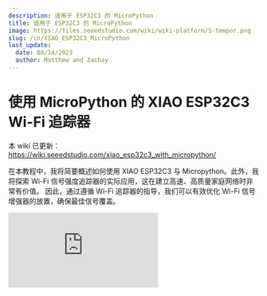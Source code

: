 ```yaml
---
description: 适用于 ESP32C3 的 MicroPython
title: 适用于 ESP32C3 的 MicroPython
image: https://files.seeedstudio.com/wiki/wiki-platform/S-tempor.png
slug: /cn/XIAO_ESP32C3_MicroPython
last_update:
  date: 08/14/2023
  author: Matthew and Zachay
---
```


# 使用 MicroPython 的 XIAO ESP32C3 Wi-Fi 追踪器

本 wiki 已更新：https://wiki.seeedstudio.com/xiao_esp32c3_with_micropython/

在本教程中，我将简要概述如何使用 XIAO ESP32C3 与 Micropython。此外，我将探索 Wi-Fi 信号强度追踪器的实际应用，这在建立高速、高质量家庭网络时非常有价值。
因此，通过遵循 Wi-Fi 追踪器的指导，我们可以有效优化 Wi-Fi 信号增强器的放置，确保最佳信号覆盖。

<div style={{textAlign:'center'}}><iframe width={560} height={315} src="https://www.youtube.com/embed/7n72Knh4IIM" title="YouTube video player" frameBorder={0} allow="accelerometer; autoplay; clipboard-write; encrypted-media; gyroscope; picture-in-picture; web-share" allowFullScreen /></div>

## 硬件准备

我在这里使用 Seeed Studio XIAO ESP32C3 和 XIAO 扩展板作为硬件。

<div class="table-center">
  <table align="center">
    <tr>
        <th>Seeed Studio XIAO ESP32C3</th>
        <th>XIAO 扩展板</th>
    </tr>
    <tr>
        <td><div style={{textAlign:'center'}}><img src="https://files.seeedstudio.com/wiki/XIAO_WiFi/board-pic.png" style={{width:'auto', height:200}}/></div></td>
        <td><div style={{textAlign:'center'}}><img src="https://files.seeedstudio.com/wiki/Seeeduino-XIAO-Expansion-Board/Update_pic/zheng1.jpg" style={{width:'auto', height:200}}/></div></td>
    </tr>
      <tr>
        <td><div class="get_one_now_container" style={{textAlign: 'center'}}>
          <a class="get_one_now_item" href="https://www.seeedstudio.com/Seeed-XIAO-ESP32C3-p-5431.html" target="_blank">
              <strong><span><font color={'FFFFFF'} size={"4"}> 立即获取 🖱️</font></span></strong>
          </a>
      </div></td>
        <td><div class="get_one_now_container" style={{textAlign: 'center'}}>
          <a class="get_one_now_item" href="https://www.seeedstudio.com/Seeeduino-XIAO-Expansion-board-p-4746.html" target="_blank">
              <strong><span><font color={'FFFFFF'} size={"4"}> 立即获取 🖱️</font></span></strong>
          </a>
      </div></td>
    </tr>
  </table>
</div>

## 软件准备

<div class="table-center">
  <table align="center">
    <tr>
        <th>Thonny IDE</th>
        <th>Esptool</th>
    </tr>
      <tr>
        <td><div class="get_one_now_container" style={{textAlign: 'center'}}>
          <a class="get_one_now_item" href="https://thonny.org/" target="_blank" rel="noopener noreferrer">
              <strong><span><font color={'FFFFFF'} size={"4"}> 下载 ⏬</font></span></strong>
          </a>
      </div></td>
        <td><div class="get_one_now_container" style={{textAlign: 'center'}}>
          <a class="get_one_now_item" href="https://github.com/espressif/esptool" target="_blank" rel="noopener noreferrer">
              <strong><span><font color={'FFFFFF'} size={"4"}> 在此 Git clone ⏬</font></span></strong>
          </a>
      </div></td>
    </tr>
  </table>
</div>

:::info
在使用之前，我需要说明这里使用的软件/固件是为 ESP32C3 芯片设计的。因此，当您尝试使用引脚时，请确保使用通用输入/输出引脚而不是板上的引脚标识。<br/>
例如，当您尝试使用左侧第一行的引脚时，请确保使用 `GPIO2` 而不是 `A0` 或 `D0`。
<div style={{textAlign:'center'}}><img src="https://files.seeedstudio.com/wiki/XIAO_WiFi/pin_map-2.png" style={{width:500, height:'auto'}}/></div>
:::

## 入门指南

需要两个步骤（"PC 上的 Micropython 配置"和"XIAO ESP32C3 上的 Micropython 设置"）才能让 XIAO ESP32C3 真正能够通过 MicroPython 进行编程。

设置完成后，您可以逐步复制每个演示中的代码来完成操作。

### PC 上的 Micropython 配置

#### 安装 Thonny IDE（Windows）

请按照图片中的步骤操作

<div align="center"><img width={800} src="https://files.seeedstudio.com/wiki/wiki-ranger/Contributions/C3-MicroPy/C3-MicroPython1.png" /></div>

#### 使用 esptool 更新固件

1. 打开您自己的文件位置

``` git clone https://github.com/espressif/esptool.git ```

2. Download the latest firmware (This Tutorial is v1.20.0 (2023-04-26) .bin)

```https://micropython.org/download/esp32c3/```

3. Put the latest firm in this file location and open the file in CMD

```your own file location\esptool-master\esptool```

4. Flash the firmware by entering this command in CMD （enter bootloader mode before flashing）

```cpp
esptool.exe --chip esp32c3 --port COM10 --baud 921600 --before default_reset --after hard_reset --no-stub  write_flash --flash_mode dio --flash_freq 80m 0x0 esp32c3-usb-20230426-v1.20.0.bin
```

<div align="center"><img width={600} src="https://files.seeedstudio.com/wiki/wiki-ranger/Contributions/C3-MicroPy/C3-MicroPython2.png" /></div>

:::note
如果您使用 Linux，请将 "esptool.exe" 更改为 "esptool.py"。将 "COM10" 更改为您自己的串口。将 "esp32c3-usb-20230426-v1.20.0.bin" 更改为您下载的最新固件名称。
:::

### 在 XIAO ESP32C3 上设置 Micropython

1. 插入您的 XIAO ESP32C3，打开 Thonny 并点击右下角配置解释器

2. 选择解释器 - Micropython (ESP32) 和端口 >>> 点击确定

<div align="center"><img width={500} src="https://files.seeedstudio.com/wiki/wiki-ranger/Contributions/C3-MicroPy/C3-MicroPython3.png" /></div>

注意：如果一切顺利，您将在 shell 中看到输出

#### 安装所需的库

点击 "Tools" >>> 点击 "Management Packages" >>> 输入库的名称 >>> 点击 "Search micropython-lib and PyPl"

<div align="center"><img width={500} src="https://files.seeedstudio.com/wiki/wiki-ranger/Contributions/C3-MicroPy/C3-MicroPython4.png" /></div>

#### 运行脚本并将其烧录到开发板

1. 完成编码后，点击绿色按钮运行脚本

<div align="center"><img width={500} src="https://files.seeedstudio.com/wiki/wiki-ranger/Contributions/C3-MicroPy/C3-MicroPython5.png" /></div>

2. 通过将文件保存到开发板为 "boot.py" 来将代码烧录到开发板

<div align="center"><img width={500} src="https://files.seeedstudio.com/wiki/wiki-ranger/Contributions/C3-MicroPy/C3-MicroPython6.png" /></div>

### 演示 1：点亮 OLED 屏幕

#### 1. Hello Seeder

<div align="center"><img width={500} src="https://files.seeedstudio.com/wiki/wiki-ranger/Contributions/C3-MicroPy/C3-MicroPython7.png" /></div>

```cpp
import time
from machine import Pin, SoftI2C
import ssd1306
import math

# ESP8266 Pin assignment
i2c = SoftI2C(scl=Pin(7), sda=Pin(6))  # Adjust the Pin numbers based on your connections
oled_width = 128
oled_height = 64
oled = ssd1306.SSD1306_I2C(oled_width, oled_height, i2c)

oled.fill(0)  # Clear the screen
oled.text("Hello, Seeder!", 10, 15)
oled.text("/////", 30, 40)
oled.text("(`3`)y", 30, 55)
oled.show()  # Show the text
```

#### 2. 加载动态效果

<div align="center"><img width={500} src="https://files.seeedstudio.com/wiki/wiki-ranger/Contributions/C3-MicroPy/C3-MicroPython8.png" /></div>

```cpp
import time
from machine import Pin, SoftI2C
import ssd1306
import math

# ESP8266 Pin assignment
i2c = SoftI2C(scl=Pin(7), sda=Pin(6))  # Adjust the Pin numbers based on your connections
oled_width = 128
oled_height = 64
oled = ssd1306.SSD1306_I2C(oled_width, oled_height, i2c)

center_x = oled_width // 2
center_y = oled_height // 2
square_size = 6  # Size of each square
num_squares = 12  # Number of squares
angle_increment = 2 * math.pi / num_squares

while True:
    oled.fill(0)  # Clear the screen
    
    for i in range(num_squares):
        angle = i * angle_increment
        x = int(center_x + (center_x - square_size-30) * math.cos(angle))
        y = int(center_y + (center_x - square_size-30) * math.sin(angle))
        
        # Draw all squares
        for j in range(num_squares):
            angle_j = j * angle_increment
            x_j = int(center_x + (center_x - square_size-30) * math.cos(angle_j))
            y_j = int(center_y + (center_x - square_size-30) * math.sin(angle_j))
            
            oled.fill_rect(x_j, y_j, square_size, square_size, 1)  # Draw the square
        
        oled.fill_rect(x, y, square_size, square_size, 0)  # Erase the current square
        oled.show()
        time.sleep_ms(100)  # Pause before next iteration

```

### Demo 2: Light a Buzzer

#### 1. Sound

```cpp
import time
from time import sleep
import machine
from machine import Pin, SoftI2C


# Buzzer settings

buzzer_pin = machine.Pin(5, machine.Pin.OUT)
buzzer = machine.PWM(buzzer_pin)
buzzer.freq(1047)

# Buzzer working

while True:

    buzzer.duty(10)
    time.sleep(1)
    buzzer.duty(0)
    time.sleep(1)
```

#### 2. Play the Song "He's a pirate"

```python
import machine
import time

# Buzzer settings
buzzer_pin = machine.Pin(5, machine.Pin.OUT)
buzzer = machine.PWM(buzzer_pin)
buzzer.freq(1047)

# Defining frequency of each music note
NOTE_C4 = 262
NOTE_D4 = 294
NOTE_E4 = 330
NOTE_F4 = 349
NOTE_G4 = 392
NOTE_A4 = 440
NOTE_B4 = 494
NOTE_C5 = 523
NOTE_D5 = 587
NOTE_E5 = 659
NOTE_F5 = 698
NOTE_G5 = 784
NOTE_A5 = 880
NOTE_B5 = 988

# Music notes of the song, 0 is a rest/pulse
notes = [
    NOTE_E4, NOTE_G4, NOTE_A4, NOTE_A4, 0,
    NOTE_A4, NOTE_B4, NOTE_C5, NOTE_C5, 0,
    NOTE_C5, NOTE_D5, NOTE_B4, NOTE_B4, 0,
    NOTE_A4, NOTE_G4, NOTE_A4, 0,

    NOTE_E4, NOTE_G4, NOTE_A4, NOTE_A4, 0,
    NOTE_A4, NOTE_B4, NOTE_C5, NOTE_C5, 0,
    NOTE_C5, NOTE_D5, NOTE_B4, NOTE_B4, 0,
    NOTE_A4, NOTE_G4, NOTE_A4, 0,

    NOTE_E4, NOTE_G4, NOTE_A4, NOTE_A4, 0,
    NOTE_A4, NOTE_C5, NOTE_D5, NOTE_D5, 0,
    NOTE_D5, NOTE_E5, NOTE_F5, NOTE_F5, 0,
    NOTE_E5, NOTE_D5, NOTE_E5, NOTE_A4, 0,

    NOTE_A4, NOTE_B4, NOTE_C5, NOTE_C5, 0,
    NOTE_D5, NOTE_E5, NOTE_A4, 0,
    NOTE_A4, NOTE_C5, NOTE_B4, NOTE_B4, 0,
    NOTE_C5, NOTE_A4, NOTE_B4, 0,

    NOTE_A4, NOTE_A4,
    #Repeat of first part
    NOTE_A4, NOTE_B4, NOTE_C5, NOTE_C5, 0,
    NOTE_C5, NOTE_D5, NOTE_B4, NOTE_B4, 0,
    NOTE_A4, NOTE_G4, NOTE_A4, 0,

    NOTE_E4, NOTE_G4, NOTE_A4, NOTE_A4, 0,
    NOTE_A4, NOTE_B4, NOTE_C5, NOTE_C5, 0,
    NOTE_C5, NOTE_D5, NOTE_B4, NOTE_B4, 0,
    NOTE_A4, NOTE_G4, NOTE_A4, 0,

    NOTE_E4, NOTE_G4, NOTE_A4, NOTE_A4, 0,
    NOTE_A4, NOTE_C5, NOTE_D5, NOTE_D5, 0,
    NOTE_D5, NOTE_E5, NOTE_F5, NOTE_F5, 0,
    NOTE_E5, NOTE_D5, NOTE_E5, NOTE_A4, 0,

    NOTE_A4, NOTE_B4, NOTE_C5, NOTE_C5, 0,
    NOTE_D5, NOTE_E5, NOTE_A4, 0,
    NOTE_A4, NOTE_C5, NOTE_B4, NOTE_B4, 0,
    NOTE_C5, NOTE_A4, NOTE_B4, 0,
    #End of Repeat

    NOTE_E5, 0, 0, NOTE_F5, 0, 0,
    NOTE_E5, NOTE_E5, 0, NOTE_G5, 0, NOTE_E5, NOTE_D5, 0, 0,
    NOTE_D5, 0, 0, NOTE_C5, 0, 0,
    NOTE_B4, NOTE_C5, 0, NOTE_B4, 0, NOTE_A4,

    NOTE_E5, 0, 0, NOTE_F5, 0, 0,
    NOTE_E5, NOTE_E5, 0, NOTE_G5, 0, NOTE_E5, NOTE_D5, 0, 0,
    NOTE_D5, 0, 0, NOTE_C5, 0, 0,
    NOTE_B4, NOTE_C5, 0, NOTE_B4, 0, NOTE_A4
]

# Durations (in ms) of each music note of the song
# Quarter Note is 250 ms when songSpeed = 1.0
durations = [
    125, 125, 250, 125, 125,
    125, 125, 250, 125, 125,
    125, 125, 250, 125, 125,
    125, 125, 375, 125,

    125, 125, 250, 125, 125,
    125, 125, 250, 125, 125,
    125, 125, 250, 125, 125,
    125, 125, 375, 125,

    125, 125, 250, 125, 125,
    125, 125, 250, 125, 125,
    125, 125, 250, 125, 125,
    125, 125, 125, 250, 125,

    125, 125, 250, 125, 125,
    250, 125, 250, 125,
    125, 125, 250, 125, 125,
    125, 125, 375, 375,

    250, 125,
    #Rpeat of First Part
    125, 125, 250, 125, 125,
    125, 125, 250, 125, 125,
    125, 125, 375, 125,

    125, 125, 250, 125, 125,
    125, 125, 250, 125, 125,
    125, 125, 250, 125, 125,
    125, 125, 375, 125,

    125, 125, 250, 125, 125,
    125, 125, 250, 125, 125,
    125, 125, 250, 125, 125,
    125, 125, 125, 250, 125,

    125, 125, 250, 125, 125,
    250, 125, 250, 125,
    125, 125, 250, 125, 125,
    125, 125, 375, 375,
    #End of Repeat

    250, 125, 375, 250, 125, 375,
    125, 125, 125, 125, 125, 125, 125, 125, 375,
    250, 125, 375, 250, 125, 375,
    125, 125, 125, 125, 125, 500,

    250, 125, 375, 250, 125, 375,
    125, 125, 125, 125, 125, 125, 125, 125, 375,
    250, 125, 375, 250, 125, 375,
    125, 125, 125, 125, 125, 500
]

def play_song():
    total_notes = len(notes)
    for i in range(total_notes):
        current_note = notes[i]
        wait = durations[i]
        if current_note != 0:
            buzzer.duty(512)  # Set duty cycle for sound
            buzzer.freq(current_note)  # Set frequency of the note
        else:
            buzzer.duty(0)  # Turn off the sound
        time.sleep_ms(wait)
        buzzer.duty(0)  # Turn off the sound
while True:
    # Play the song
    play_song()
```

### 演示 3：连接到 Wi-Fi

#### 1. 连接到 Wi-Fi

<div align="center"><img width={500} src="https://files.seeedstudio.com/wiki/wiki-ranger/Contributions/C3-MicroPy/C3-MicroPython8a.png" /></div>

```python
import network
import urequests
import utime as time

# Network settings
wifi_ssid = "Your Own SSID"
wifi_password = "Your Own Password"

def scan_and_connect():
    station = network.WLAN(network.STA_IF)
    station.active(True)

    print("Scanning for WiFi networks, please wait...")
    for ssid, bssid, channel, RSSI, authmode, hidden in station.scan():
        print("* {:s}".format(ssid))
        print("   - Channel: {}".format(channel))
        print("   - RSSI: {}".format(RSSI))
        print("   - BSSID: {:02x}:{:02x}:{:02x}:{:02x}:{:02x}:{:02x}".format(*bssid))
        print()

    while not station.isconnected():
        print("Connecting...")
        station.connect(wifi_ssid, wifi_password)
        time.sleep(10)

    print("Connected!")
    print("My IP Address:", station.ifconfig()[0])


# Execute the functions
scan_and_connect()
```

#### 2. 在线请求纽约时间

<div align="center"><img width={500} src="https://files.seeedstudio.com/wiki/wiki-ranger/Contributions/C3-MicroPy/C3-MicroPython9.png" /></div>

```cpp
from machine import Pin, SoftI2C
import ssd1306
from time import sleep
import time
import network
import urequests
import ujson

# ESP32 Pin assignment
# i2c = SoftI2C(scl=Pin(22), sda=Pin(21))

# ESP8266 Pin assignment
i2c = SoftI2C(scl=Pin(7), sda=Pin(6))  # Adjust the Pin numbers based on your connections

oled_width = 128
oled_height = 64
oled = ssd1306.SSD1306_I2C(oled_width, oled_height, i2c)

station = network.WLAN(network.STA_IF)
station.active(True)

# Network settings
wifi_ssid = "Your wifi ssid"
wifi_password = "Your wifi password"
url = "http://worldtimeapi.org/api/timezone/America/New_York"

print("Scanning for WiFi networks, please wait...")
authmodes = ['Open', 'WEP', 'WPA-PSK' 'WPA2-PSK4', 'WPA/WPA2-PSK']
for (ssid, bssid, channel, RSSI, authmode, hidden) in station.scan():
    print("* {:s}".format(ssid))
    print("   - Channel: {}".format(channel))
    print("   - RSSI: {}".format(RSSI))
    print("   - BSSID: {:02x}:{:02x}:{:02x}:{:02x}:{:02x}:{:02x}".format(*bssid))
    print()

# Continually try to connect to WiFi access point
while not station.isconnected():
    # Try to connect to WiFi access point
    print("Connecting...")
    station.connect(wifi_ssid, wifi_password)
    time.sleep(10)

# Display connection details
print("Connected!")
print("My IP Address:", station.ifconfig()[0])


while True:
    # Perform HTTP GET request on a non-SSL web
    response = urequests.get(url)
    # Check if the request was successful
    if response.status_code == 200:
        # Parse the JSON response
        data = ujson.loads(response.text)
        # Extract the "datetime" field for New York
        ny_datetime = data["datetime"]
        # Split the date and time components
        date_part, time_part = ny_datetime.split("T")
        # Get only the first two decimal places of the time
        time_part = time_part[:8]
        # Get the timezone
        timezone = data["timezone"]
        
        # Clear the OLED display
        oled.fill(0)
        
        # Display the New York date and time on separate lines
        oled.text("New York Date:", 0, 0)
        oled.text(date_part, 0, 10)
        oled.text("New York Time:", 0, 20)
        oled.text(time_part, 0, 30)
        oled.text("Timezone:", 0, 40)
        oled.text(timezone, 0, 50)
        # Update the display
        oled.show()
    else:
        oled.text("Failed to get the time for New York!")
        # Update the display
        oled.show()
```

### 最终项目：Wi-fi 信号强度追踪器

这是本项目的主要任务。通过这段代码，您可以使用如此简单的设备在家中追踪您的 wifi 信号。

<div align="center"><img width={800} src="https://files.seeedstudio.com/wiki/wiki-ranger/Contributions/C3-MicroPy/C3-MicroPython10.jpg" /></div>

```cpp
import network
import time
from time import sleep
import machine
from machine import Pin, SoftI2C
import ssd1306
import math

# ESP32C3 Pin assignment
i2c = SoftI2C(scl=Pin(7), sda=Pin(6))  # Adjust the Pin numbers based on your connections
oled_width = 128
oled_height = 64
oled = ssd1306.SSD1306_I2C(oled_width, oled_height, i2c)

# Network settings
wifi_ssid = "Your Own SSID"
wifi_password = "Your Own Password"
machine.freq(160000000)  # Set CPU frequency to 160 MHz (ESP8266 specific)
oled.text("Starting up...", 0, 0)
oled.show()

station = network.WLAN(network.STA_IF)
station.active(True)
station.connect(wifi_ssid, wifi_password)
time.sleep(1)

while not station.isconnected():
    time.sleep(1)

oled.fill(0)
oled.text("Connecting to", 0, 0)
oled.text(wifi_ssid, 0, 20)
oled.show()
time.sleep(2)

oled.fill(0)
ip_address = station.ifconfig()[0]  # Get the IP address
oled.text("Connected! ", 0, 0)
oled.text("IP Address:", 0, 20)
oled.text(ip_address, 0, 40)
oled.show()
time.sleep(2)

# Buzzer settings
buzzer_pin = machine.Pin(5, machine.Pin.OUT)
buzzer = machine.PWM(buzzer_pin)
buzzer.freq(1047)
buzzer.duty(0)

center_x = oled_width // 2
center_y = oled_height // 2
square_size = 6  # Size of each square
num_squares = 12  # Number of squares
angle_increment = 2 * math.pi / num_squares

x_pos = [12, 38, 64, 90]
statuses = ["poor", "normal", "good", "excellent"]

def calculate_block_count(rssi):
    # Determine the number of blocks based on RSSI values
    if -80 <= rssi < -60:
        return 1
    elif -60 <= rssi < -40:
        return 2
    elif -40 <= rssi < -20:
        return 3
    elif -20 <= rssi <= 10:
        return 4

def draw_blocks(count):
    for i in range(count):
        y_pos = 50 - calculate_block_height(i)
        oled.fill_rect(x_pos[i], y_pos, 24, calculate_block_height(i), 1)
    for i in range(count, 4):  # Clear unused area
        y_pos = 50 - calculate_block_height(i)
        oled.fill_rect(x_pos[i], y_pos, 24, calculate_block_height(i), 0)

def calculate_block_height(index):
    return 10 * (index + 1)

loop_count = 0  # Initialize loop count

while loop_count < 2:  # Execute the loop 24 times
    oled.fill(0)  # Clear the screen
    
    for i in range(num_squares):
        angle = i * angle_increment
        x = int(center_x + (center_x - square_size-30) * math.cos(angle))
        y = int(center_y + (center_x - square_size-30) * math.sin(angle))
        
        # Draw all squares
        for j in range(num_squares):
            angle_j = j * angle_increment
            x_j = int(center_x + (center_x - square_size-30) * math.cos(angle_j))
            y_j = int(center_y + (center_x - square_size-30) * math.sin(angle_j))
            
            oled.fill_rect(x_j, y_j, square_size, square_size, 1)  # Draw the square
        
        oled.fill_rect(x, y, square_size, square_size, 0)  # Erase the current square
        oled.show()
        time.sleep_ms(100)  # Pause before next iteration
        
    loop_count += 1  # Increase loop count

oled.fill(0)  # Clear the screen after finishing the loops
oled.show()

while True:
    oled.fill(0)
    station = network.WLAN(network.STA_IF)
    time.sleep(0.1)
    rssi = station.status('rssi')
    rssi_duty = 160 + 2 * int(rssi)
    rssi_duty_2 = int(rssi_duty / 2)
    rssi_abs = abs(int(rssi)) / 100
 
    block_count = calculate_block_count(rssi)
    status = statuses[block_count - 1]  # Get the status text based on block count
    
    draw_blocks(block_count)
    
    oled.text(status, 11, 56)
    
    oled.text("RSSI:", 0, 0)
    oled.text(str(rssi), 40, 0)
    # Update the display
    oled.show()

    buzzer.duty(rssi_duty)
    time.sleep(rssi_abs)
    buzzer.duty(0)
    time.sleep(rssi_abs)
    buzzer.duty(rssi_duty_2)
    time.sleep(rssi_abs)
    buzzer.duty(0)
    time.sleep(rssi_abs)

```

## 更多信息

- 您也可以使用 Thonny 集成的 esptool 将固件刷入 XIAO ESP32C3，该工具支持 MAC OS。

<div align="center"><img width={800} src="https://files.seeedstudio.com/wiki/wiki-ranger/Contributions/C3-MicroPy/C3-MicroPython11.png" /></div>

## ✨ 贡献者项目

- 本项目由 Seeed Studio [贡献者项目](https://github.com/orgs/Seeed-Studio/projects/6/views/1?pane=issue&itemId=35177053)支持。
- 感谢 [Zachary 的努力](https://github.com/orgs/Seeed-Studio/projects/6/views/1?pane=issue&itemId=35177053)，您的工作将会被[展示](https://wiki.seeedstudio.com/Honorary-Contributors/)。

## 技术支持与产品讨论

感谢您选择我们的产品！我们在这里为您提供不同的支持，以确保您使用我们产品的体验尽可能顺畅。我们提供多种沟通渠道，以满足不同的偏好和需求。

<div class="button_tech_support_container">
<a href="https://forum.seeedstudio.com/" class="button_forum"></a>
<a href="https://www.seeedstudio.com/contacts" class="button_email"></a>
</div>

<div class="button_tech_support_container">
<a href="https://discord.gg/eWkprNDMU7" class="button_discord"></a>
<a href="https://github.com/Seeed-Studio/wiki-documents/discussions/69" class="button_discussion"></a>
</div>
